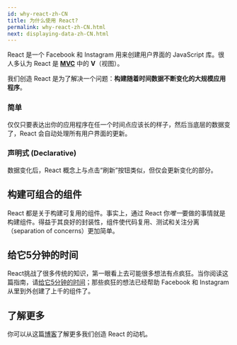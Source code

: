```yaml
---
id: why-react-zh-CN
title: 为什么使用 React?
permalink: why-react-zh-CN.html
next: displaying-data-zh-CN.html
---
```


React 是一个 Facebook 和 Instagram 用来创建用户界面的 JavaScript 库。很人多认为 React 是 **[MVC](https://en.wikipedia.org/wiki/Model%E2%80%93view%E2%80%93controller)** 中的 **V**（视图）。

我们创造 React 是为了解决一个问题：**构建随着时间数据不断变化的大规模应用程序**。

### 简单

仅仅只要表达出你的应用程序在任一个时间点应该长的样子，然后当底层的数据变了，React 会自动处理所有用户界面的更新。

### 声明式 (Declarative)

数据变化后，React 概念上与点击“刷新”按钮类似，但仅会更新变化的部分。

## 构建可组合的组件

React 都是关于构建可复用的组件。事实上，通过 React 你*唯一*要做的事情就是构建组件。得益于其良好的封装性，组件使代码复用、测试和关注分离（separation of concerns）更加简单。

## 给它5分钟的时间

React挑战了很多传统的知识，第一眼看上去可能很多想法有点疯狂。当你阅读这篇指南，请[给它5分钟的时间](https://signalvnoise.com/posts/3124-give-it-five-minutes)；那些疯狂的想法已经帮助 Facebook 和 Instagram 从里到外创建了上千的组件了。

## 了解更多

你可以从这篇[博客](/react/blog/2013/06/05/why-react.html)了解更多我们创造 React 的动机。


